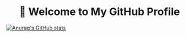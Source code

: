 <h1 align ="center"> 👋 Welcome to My GitHub Profile</h1>

[![Anurag's GitHub stats](https://github-readme-stats.vercel.app/api?username=HuynhNgocDung4060390)](https://github.com/anuraghazra/github-readme-stats)
<!--
**HuynhNgocDung4060390/HuynhNgocDung4060390** is a ✨ _special_ ✨ repository because its `README.md` (this file) appears on your GitHub profile.

Here are some ideas to get you started:

- 🔭 I’m currently working on ...
- 🌱 I’m currently learning ...
- 👯 I’m looking to collaborate on ...
- 🤔 I’m looking for help with ...
- 💬 Ask me about ...
- 📫 How to reach me: ...
- 😄 Pronouns: ...
- ⚡ Fun fact: ...
-->
